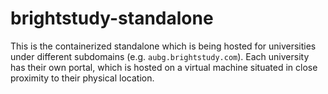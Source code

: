 # brightstudy-standalone
This is the containerized standalone which is being hosted for universities under different subdomains (e.g. `aubg.brightstudy.com`). Each university has their own portal, which is hosted on a virtual machine situated in close proximity to their physical location.

